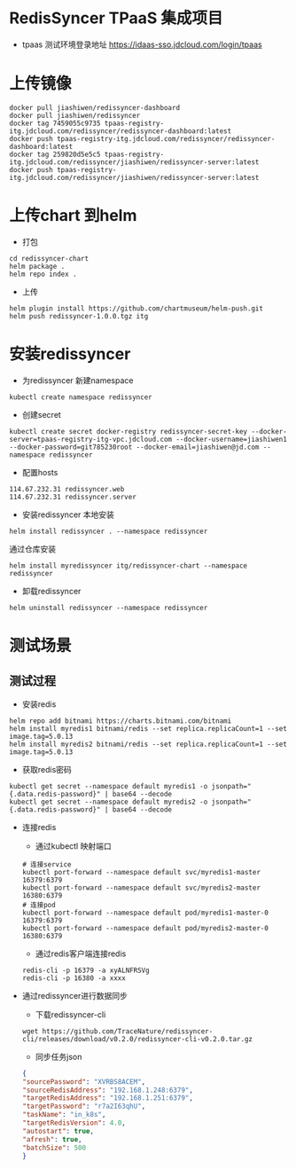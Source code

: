 # RedisSyncer TPaaS 集成项目

* tpaas 测试环境登录地址
https://idaas-sso.jdcloud.com/login/tpaas 

# 上传镜像

```
docker pull jiashiwen/redissyncer-dashboard
docker pull jiashiwen/redissyncer
docker tag 7459055c9735 tpaas-registry-itg.jdcloud.com/redissyncer/redissyncer-dashboard:latest
docker push tpaas-registry-itg.jdcloud.com/redissyncer/redissyncer-dashboard:latest
docker tag 259820d5e5c5 tpaas-registry-itg.jdcloud.com/redissyncer/jiashiwen/redissyncer-server:latest
docker push tpaas-registry-itg.jdcloud.com/redissyncer/jiashiwen/redissyncer-server:latest
```

# 上传chart 到helm
* 打包
```
cd redissyncer-chart
helm package .
helm repo index .
```
* 上传
```
helm plugin install https://github.com/chartmuseum/helm-push.git
helm push redissyncer-1.0.0.tgz itg
```

# 安装redissyncer
* 为redissyncer 新建namespace

```shell
kubectl create namespace redissyncer
```

* 创建secret

```shell
kubectl create secret docker-registry redissyncer-secret-key --docker-server=tpaas-registry-itg-vpc.jdcloud.com --docker-username=jiashiwen1 --docker-password=git785230root --docker-email=jiashiwen@jd.com --namespace redissyncer
```

* 配置hosts

```
114.67.232.31 redissyncer.web
114.67.232.31 redissyncer.server
```

* 安装redissyncer
本地安装
```
helm install redissyncer . --namespace redissyncer
```

通过仓库安装
```
helm install myredissyncer itg/redissyncer-chart --namespace redissyncer
```

* 卸载redissyncer
```
helm uninstall redissyncer --namespace redissyncer
```

# 测试场景

## 测试过程

* 安装redis

```shell
helm repo add bitnami https://charts.bitnami.com/bitnami
helm install myredis1 bitnami/redis --set replica.replicaCount=1 --set image.tag=5.0.13
helm install myredis2 bitnami/redis --set replica.replicaCount=1 --set image.tag=5.0.13
```

* 获取redis密码

```shell
kubectl get secret --namespace default myredis1 -o jsonpath="{.data.redis-password}" | base64 --decode
kubectl get secret --namespace default myredis2 -o jsonpath="{.data.redis-password}" | base64 --decode
```

* 连接redis
  * 通过kubectl 映射端口

  ```shell
  # 连接service
  kubectl port-forward --namespace default svc/myredis1-master 16379:6379
  kubectl port-forward --namespace default svc/myredis2-master 16380:6379
  # 连接pod
  kubectl port-forward --namespace default pod/myredis1-master-0 16379:6379
  kubectl port-forward --namespace default pod/myredis2-master-0 16380:6379
  ```

  * 通过redis客户端连接redis

  ```shell
  redis-cli -p 16379 -a xyALNFRSVg
  redis-cli -p 16380 -a xxxx

  ```

* 通过redissyncer进行数据同步
  * 下载redissyncer-cli

  ```shell
  wget https://github.com/TraceNature/redissyncer-cli/releases/download/v0.2.0/redissyncer-cli-v0.2.0.tar.gz

  ```

  * 同步任务json
  
  ```json
  {
  "sourcePassword": "XVRBS8ACEM",
  "sourceRedisAddress": "192.168.1.248:6379",
  "targetRedisAddress": "192.168.1.251:6379",
  "targetPassword": "r7a2I63qhU",
  "taskName": "in_k8s",
  "targetRedisVersion": 4.0,
  "autostart": true,
  "afresh": true,
  "batchSize": 500
  }

  ```

  